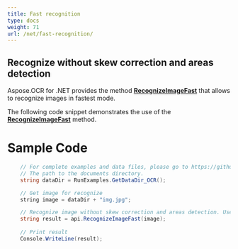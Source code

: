 ```yaml
---
title: Fast recognition
type: docs
weight: 71
url: /net/fast-recognition/
---
```


## **Recognize without skew correction and areas detection**

Aspose.OCR for .NET provides the method [**RecognizeImageFast**](https://apireference.aspose.com/ocr/net/aspose.ocr/asposeocr/methods/recognizemultipleimages) 
 that allows to recognize images in fastest mode. 

The following code snippet demonstrates the use of the [**RecognizeImageFast**](https://apireference.aspose.com/ocr/net/aspose.ocr/asposeocr/methods/recognizemultipleimages) method.

# Sample Code 

```csharp
	// For complete examples and data files, please go to https://github.com/aspose-ocr/Aspose.OCR-for-.NET
	// The path to the documents directory.
	string dataDir = RunExamples.GetDataDir_OCR();

	// Get image for recognize
    string image = dataDir + "img.jpg";

    // Recognize image without skew correction and areas detection. Uses Latin alphabet. The fastest mode.  
    string result = api.RecognizeImageFast(image);			
			
	// Print result
	Console.WriteLine(result);
```
